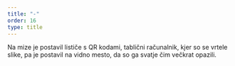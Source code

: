 ```yaml
---
title: "-"
order: 16
type: title
---
```

Na mize je postavil lističe s QR kodami,
tablični računalnik, kjer so se vrtele 
slike, pa je postavil na vidno mesto, da
so ga svatje čim večkrat opazili.